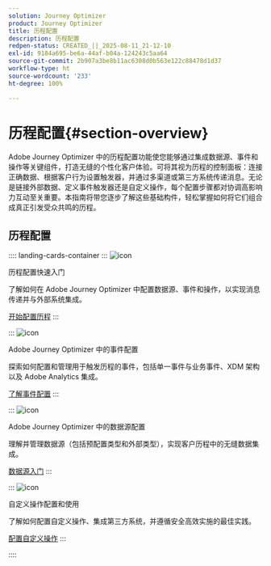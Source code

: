 ```yaml
---
solution: Journey Optimizer
product: Journey Optimizer
title: 历程配置
description: 历程配置
redpen-status: CREATED_||_2025-08-11_21-12-10
exl-id: 9184a695-be6a-44af-b04a-124243c5aa64
source-git-commit: 2b907a3be8b11ac6308d0b563e122c88478d1d37
workflow-type: ht
source-wordcount: '233'
ht-degree: 100%

---
```


# 历程配置{#section-overview}

Adobe Journey Optimizer 中的历程配置功能使您能够通过集成数据源、事件和操作等关键组件，打造无缝的个性化客户体验。可将其视为历程的控制面板：连接正确数据、根据客户行为设置触发器，并通过多渠道或第三方系统传递消息。无论是链接外部数据、定义事件触发器还是自定义操作，每个配置步骤都对协调高影响力互动至关重要。本指南将带您逐步了解这些基础构件，轻松掌握如何将它们组合成真正引发受众共鸣的历程。

## 历程配置

:::: landing-cards-container
:::
![icon](https://cdn.experienceleague.adobe.com/icons/circle-play.svg)

历程配置快速入门

了解如何在 Adobe Journey Optimizer 中配置数据源、事件和操作，以实现消息传递并与外部系统集成。

[开始配置历程](../using/configuration/about-data-sources-events-actions.md)
:::

:::
![icon](https://cdn.experienceleague.adobe.com/icons/list-check.svg)

Adobe Journey Optimizer 中的事件配置

探索如何配置和管理用于触发历程的事件，包括单一事件与业务事件、XDM 架构以及 Adobe Analytics 集成。

[了解事件配置](events-journeys-landing-page.md)
:::

:::
![icon](https://cdn.experienceleague.adobe.com/icons/gear.svg)

Adobe Journey Optimizer 中的数据源配置

理解并管理数据源（包括预配置类型和外部类型），实现客户历程中的无缝数据集成。

[数据源入门](data-source-journeys-landing-page.md)
:::

:::
![icon](https://cdn.experienceleague.adobe.com/icons/screwdriver-wrench.svg)

自定义操作配置和使用

了解如何配置自定义操作、集成第三方系统，并遵循安全高效实施的最佳实践。

[配置自定义操作](action-journeys-landing-page.md)
:::

::::
